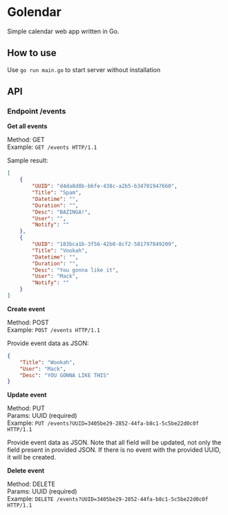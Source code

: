 # Golendar

Simple calendar web app written in Go.

## How to use

Use `go run main.go` to start server without installation

## API

### Endpoint /events 

**Get all events**

Method: GET  
Example: `GET /events HTTP/1.1`  

Sample result:   

```json
[
    {
        "UUID": "d4da8d8b-b6fe-438c-a2b5-b34701947660",
        "Title": "Spam",
        "Datetime": "",
        "Duration": "",
        "Desc": "BAZINGA!",
        "User": "",
        "Notify": ""
    },
    {
        "UUID": "183bca1b-3f56-42b0-8cf2-581797849209",
        "Title": "Vookah",
        "Datetime": "",
        "Duration": "",
        "Desc": "You gonna like it",
        "User": "Mack",
        "Notify": ""
    }
]
```

**Create event**

Method: POST  
Example: `POST /events HTTP/1.1`  

Provide event data as JSON:  

```json
{
	"Title": "Wookah",
	"User": "Mack",
	"Desc": "YOU GONNA LIKE THIS"
}
```

**Update event**

Method: PUT  
Params: UUID (required)  
Example: `PUT /events?UUID=3405be29-2852-44fa-b8c1-5c5be22d0c0f HTTP/1.1`  

Provide event data as JSON. Note that all field will be updated, not only the field present in provided JSON. If there is no event with the provided UUID, it will be created. 

**Delete event**

Method: DELETE  
Params: UUID (required)  
Example: `DELETE /events?UUID=3405be29-2852-44fa-b8c1-5c5be22d0c0f HTTP/1.1`  


